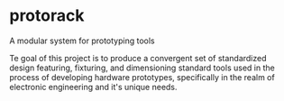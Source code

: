 # protorack
A modular system for prototyping tools

Te goal of this project is to produce a convergent set of standardized design featuring, fixturing, and dimensioning standard tools used in the process of developing hardware prototypes, specifically in the realm of electronic engineering and it's unique needs.




